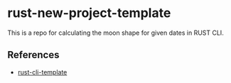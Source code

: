 # rust-new-project-template
This is a repo for calculating the moon shape for given dates in RUST CLI.

## References

* [rust-cli-template](https://github.com/kbknapp/rust-cli-template)
